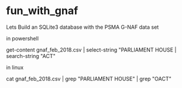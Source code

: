 # fun_with_gnaf
Lets Build an SQLite3 database with the PSMA G-NAF data set

in powershell

get-content gnaf_feb_2018.csv | select-string "PARLIAMENT HOUSE | search-string "ACT"

in linux

cat gnaf_feb_2018.csv | grep "PARLIAMENT HOUSE" | grep "OACT"
